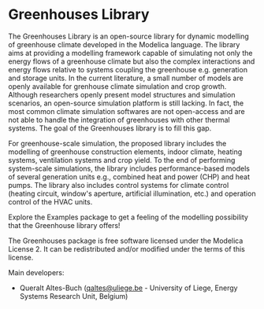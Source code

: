# Greenhouses Library
The Greenhouses Library is an open-source library for dynamic modelling of greenhouse climate developed in the Modelica language. The library aims at providing a modelling framework capable of simulating not only the energy flows of a greenhouse climate but also the complex interactions and energy flows relative to systems coupling the greenhouse e.g. generation and storage units. In the current literature, a small number of models are openly available for grenhouse climate simulation and crop growth. Although researchers openly present model structures and simulation scenarios, an open-source simulation platform
is still lacking. In fact, the most common climate simulation softwares are not open-access and are not able to handle the integration of greenhouses with other thermal systems. The goal of the Greenhouses library is to fill this gap.

For greenhouse-scale simulation, the proposed library includes the modelling of greenhouse construction elements, indoor climate, heating systems, ventilation systems and crop yield. To the end of performing system-scale simulations, the library includes performance-based models of several generation units e.g., combined heat and power (CHP) and heat pumps. The library also includes control systems for climate control (heating circuit, window's aperture, artificial illumination, etc.) and operation control of the HVAC units.

Explore the Examples package to get a feeling of the modelling possibility that the Greenhouse library offers!

The Greenhouses package is free software licensed under the Modelica License 2. It can be redistributed and/or modified under the terms of this license.

Main developers:

- Queralt Altes-Buch (qaltes@uliege.be - University of Liege, Energy Systems Research Unit, Belgium)

